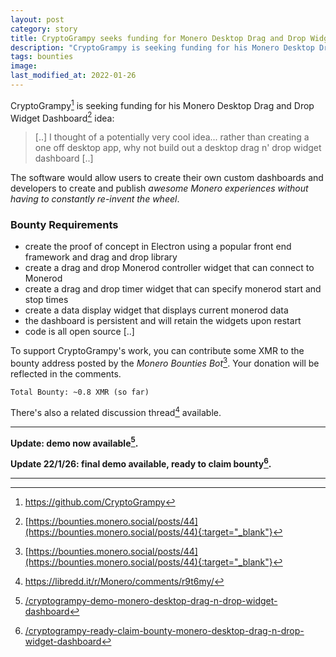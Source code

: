 ```yaml
---
layout: post
category: story
title: CryptoGrampy seeks funding for Monero Desktop Drag and Drop Widget Dashboard
description: "CryptoGrampy is seeking funding for his Monero Desktop Drag and Drop Widget Dashboard idea."
tags: bounties
image: 
last_modified_at: 2022-01-26
---
```


CryptoGrampy[^1] is seeking funding for his Monero Desktop Drag and Drop Widget Dashboard[^2] idea:

> [..] I thought of a potentially very cool idea... rather than creating a one off desktop app, why not build out a desktop drag n' drop widget dashboard [..]

The software would allow users to create their own custom dashboards and developers to create and publish *awesome Monero experiences without having to constantly re-invent the wheel*.

### Bounty Requirements

- create the proof of concept in Electron using a popular front end framework and drag and drop library
- create a drag and drop Monerod controller widget that can connect to Monerod
- create a drag and drop timer widget that can specify monerod start and stop times
- create a data display widget that displays current monerod data
- the dashboard is persistent and will retain the widgets upon restart
- code is all open source
[..]


To support CryptoGrampy's work, you can contribute some XMR to the bounty address posted by the *Monero Bounties Bot*[^2]. Your donation will be reflected in the comments.


```
Total Bounty: ~0.8 XMR (so far)
```

There's also a related discussion thread[^3] available.

---

**Update: demo now available[^4].**

**Update 22/1/26: final demo available, ready to claim bounty[^5].**

---

[^1]: https://github.com/CryptoGrampy
[^2]: [https://bounties.monero.social/posts/44](https://bounties.monero.social/posts/44){:target="_blank"}
[^3]: https://libredd.it/r/Monero/comments/r9t6my/
[^4]: [/cryptogrampy-demo-monero-desktop-drag-n-drop-widget-dashboard](/cryptogrampy-demo-monero-desktop-drag-n-drop-widget-dashboard)
[^5]: [/cryptogrampy-ready-claim-bounty-monero-desktop-drag-n-drop-widget-dashboard](/cryptogrampy-ready-claim-bounty-monero-desktop-drag-n-drop-widget-dashboard)
